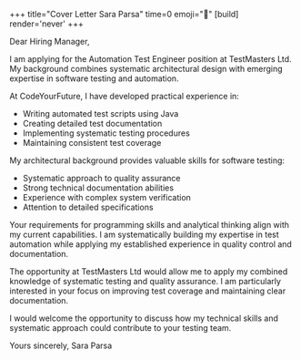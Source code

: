 +++
title="Cover Letter Sara Parsa"
time=0
emoji="📝"
[build]
render='never'
+++

Dear Hiring Manager,

I am applying for the Automation Test Engineer position at TestMasters Ltd. My background combines systematic architectural design with emerging expertise in software testing and automation.

At CodeYourFuture, I have developed practical experience in:

- Writing automated test scripts using Java
- Creating detailed test documentation
- Implementing systematic testing procedures
- Maintaining consistent test coverage

My architectural background provides valuable skills for software testing:

- Systematic approach to quality assurance
- Strong technical documentation abilities
- Experience with complex system verification
- Attention to detailed specifications

Your requirements for programming skills and analytical thinking align with my current capabilities. I am systematically building my expertise in test automation while applying my established experience in quality control and documentation.

The opportunity at TestMasters Ltd would allow me to apply my combined knowledge of systematic testing and quality assurance. I am particularly interested in your focus on improving test coverage and maintaining clear documentation.

I would welcome the opportunity to discuss how my technical skills and systematic approach could contribute to your testing team.

Yours sincerely,
Sara Parsa
